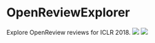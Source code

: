 # OpenReviewExplorer
Explore OpenReview reviews for ICLR 2018.
![](https://i.imgur.com/w9jRIsH.jpg)
![](https://i.imgur.com/2B5EGM2.jpg)
